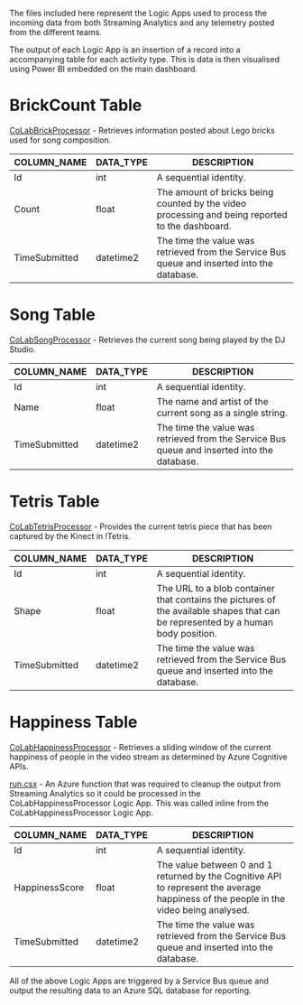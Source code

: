 The files included here represent the Logic Apps used to process the incoming data from both Streaming Analytics and any telemetry posted from the different teams.

The output of each Logic App is an insertion of a record into a accompanying table for each activity type. This is data is then visualised using Power BI embedded on the main dashboard.

# BrickCount Table

[CoLabBrickProcessor](CoLabBrickProcessor) - Retrieves information posted about Lego bricks used for song composition.

| COLUMN_NAME  | DATA_TYPE  | DESCRIPTION  |
|---|---|---|
|Id   |int   |A sequential identity.|
|Count   |float   |The amount of bricks being counted by the video processing and being reported to the dashboard.|
|TimeSubmitted   |datetime2   |The time the value was retrieved from the Service Bus queue and inserted into the database.|

# Song Table

[CoLabSongProcessor](CoLabSongProcessor) - Retrieves the current song being played by the DJ Studio.

| COLUMN_NAME  | DATA_TYPE  | DESCRIPTION  |
|---|---|---|
|Id   |int   |A sequential identity.|
|Name   |float   |The name and artist of the current song as a single string.|
|TimeSubmitted   |datetime2   |The time the value was retrieved from the Service Bus queue and inserted into the database.|

# Tetris Table

[CoLabTetrisProcessor](CoLabTetrisProcessor) - Provides the current tetris piece that has been captured by the Kinect in !Tetris.

| COLUMN_NAME  | DATA_TYPE  | DESCRIPTION  |
|---|---|---|
|Id   |int   |A sequential identity.|
|Shape   |float   |The URL to a blob container that contains the pictures of the available shapes that can be represented by a human body position.|
|TimeSubmitted   |datetime2   |The time the value was retrieved from the Service Bus queue and inserted into the database.|

# Happiness Table

[CoLabHappinessProcessor](CoLabHappinessProcessor) - Retrieves a sliding window of the current happiness of people in the video stream as determined by Azure Cognitive APIs.

[run.csx](run.csx) - An Azure function that was required to cleanup the output from Streaming Analytics so it could be processed in the CoLabHappinessProcessor Logic App. This was called inline from the CoLabHappinessProcessor Logic App.

| COLUMN_NAME  | DATA_TYPE  | DESCRIPTION  |
|---|---|---|
|Id   |int   |A sequential identity.|
|HappinessScore   |float   |The value between 0 and 1 returned by the Cognitive API to represent the average happiness of the people in the video being analysed.|
|TimeSubmitted   |datetime2   |The time the value was retrieved from the Service Bus queue and inserted into the database.|

All of the above Logic Apps are triggered by a Service Bus queue and output the resulting data to an Azure SQL database for reporting.


